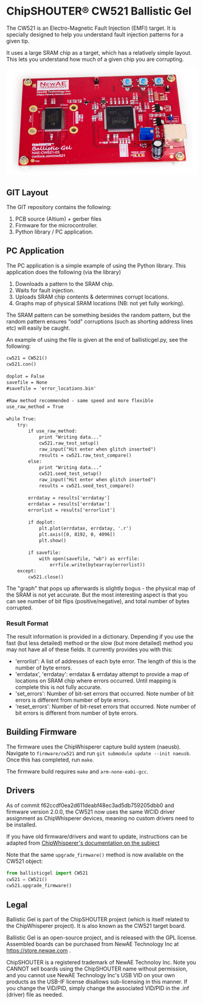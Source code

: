 # ChipSHOUTER® CW521 Ballistic Gel

The CW521 is an Electro-Magnetic Fault Injection (EMFI) target. It is specially designed to help you understand fault injection patterns for a given tip.

It uses a large SRAM chip as a target, which has a relatively simple layout. This lets you understand how much of a given chip you are corrupting.

![](cw520_photo.jpg)

## GIT Layout ##

The GIT repository contains the following:

1) PCB source (Altium) + gerber files
2) Firmware for the microcontroller.
3) Python library / PC application.

## PC Application ##

The PC application is a simple example of using the Python library. This application does the following (via the library)

1. Downloads a pattern to the SRAM chip.
2. Waits for fault injection.
3. Uploads SRAM chip contents & determines corrupt locations.
4. Graphs map of physical SRAM locations (NB: not yet fully working).

The SRAM pattern can be something besides the random pattern, but the random pattern ensures "odd" corruptions (such as shorting address lines etc) will easily be caught.

An example of using the file is given at the end of ballisticgel.py, see the following:

	cw521 = CW521()
    cw521.con()
    
    doplot = False
    savefile = None
    #savefile = 'error_locations.bin' 
    
    #Raw method recommended - same speed and more flexible
    use_raw_method = True

    while True:
        try:        
            if use_raw_method:
                print "Writing data..."
                cw521.raw_test_setup()
                raw_input("Hit enter when glitch inserted")
                results = cw521.raw_test_compare()
            else:
                print "Writing data..."
                cw521.seed_test_setup()
                raw_input("Hit enter when glitch inserted")
                results = cw521.seed_test_compare()
            
            errdatay = results['errdatay']
            errdatax = results['errdatax']
            errorlist = results['errorlist']
            
            if doplot:
                plt.plot(errdatax, errdatay, '.r')
                plt.axis([0, 8192, 0, 4096])
                plt.show()

            if savefile:
                with open(savefile, "wb") as errfile:
                    errfile.write(bytearray(errorlist))
        except:
            cw521.close()

The "graph" that pops up afterwards is slightly bogus - the physical map of the SRAM is not yet accurate. But the most interesting aspect is that you can see number of bit flips (positive/negative), and total number of bytes corrupted.

### Result Format ###

The result information is provided in a dictionary. Depending if you use the fast (but less detailed) method or the slow (but more detailed) method you may not have all of these fields. It currently provides you with this:

 - 'errorlist': A list of addresses of each byte error. The length of this is the number of byte errors.
 - 'errdatax', 'errdatay': errdatax & errdatay attempt to provide a map of locations on SRAM chip where errors occurred. Until mapping is complete this is not fully accurate.
 - 'set_errors': Number of bit-set errors that occurred. Note number of bit errors is different from number of byte errors.
 - 'reset_errors': Number of bit-reset errors that occurred. Note number of bit errors is different from number of byte errors.

## Building Firmware ##

The firmware uses the ChipWhisperer capture build system (naeusb). Navigate to
`firmware/cw521` and run `git submodule update --init naeusb`. Once this has completed,
run `make`.

The firmware build requires `make` and `arm-none-eabi-gcc`.

## Drivers ##

As of commit f62ccdf0ea2d611deabf48ec3ad5db759205dbb0 and firmware version 2.0.0, 
the CW521 now uses the same WCID driver assignment as ChipWhisperer devices,
meaning no custom drivers need to be installed.

If you have old firmware/drivers and want to update, instructions
can be adapted from [ChipWhisperer's documentation on the subject](https://chipwhisperer.readthedocs.io/en/latest/drivers.html)

Note that the same `upgrade_firmware()` method is now available on the CW521 object:

```python
from ballisticgel import CW521
cw521 = CW521()
cw521.upgrade_firmware()
```

## Legal ##

Ballistic Gel is part of the ChipSHOUTER project (which is itself related to the ChipWhisperer project). It is also known as the CW521 target board.

Ballistic Gel is an open-source project, and is released with the GPL license. Assembled boards can be purchased from NewAE Technology Inc at https://store.newae.com .

ChipSHOUTER is a registered trademark of NewAE Technoloy Inc. Note you CANNOT sell boards using the ChipSHOUTER name without permission, and you cannot use NewAE Technology Inc's USB VID on your own products as the USB-IF license disallows sub-licensing in this manner. If you change the VID/PID, simply change the associated VID/PID in the .inf (driver) file as needed.

